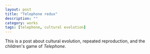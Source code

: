 ```yaml
---
layout: post
title: "Telephone redux"
description: ""
category: works
tags: [telephone, cultural evolution]
---
```


This is a post about cultural evolution, repeated reproduction, and the children's game of *Telephone*.
